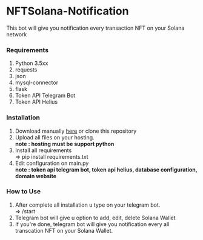 # NFTSolana-Notification
This bot will give you notification every transaction NFT on your Solana network

### Requirements
1. Python 3.5xx
2. requests
3. json
4. mysql-connector
5. flask
6. Token API Telegram Bot
7. Token API Helius

### Installation
1. Download manually <a href="https://github.com/setiaone-tech/NFTSolana-Notification/archive/refs/heads/main.zip">here</a> or clone this repository
2. Upload all files on your hosting.
   <br>**note : hosting must be support python**
3. Install all requirements
   <br>=> pip install requirements.txt
4. Edit configuration on main.py
   <br>**note : token api telegram bot, token api helius, database configuration, domain website**

### How to Use
1. After complete all installation u type on your telegram bot.
   <br>=> /start
2. Telegram bot will give u option to add, edit, delete Solana Wallet
3. If you're done, telegram bot will give you notification every all transcation NFT on your Solana Wallet.
